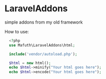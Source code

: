 # LaravelAddons
simple addons from my old framework

How to use:
```PHP
  <?php
  use Mafuth\LaravelAddons\html;

  include('vendor/autoload.php');

  $html = new html();
  echo $html->minify("Your html goes here");
  echo $html->encode("Your html goes here");
```
